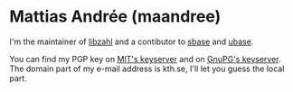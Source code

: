 Mattias Andrée (maandree)
=========================

I'm the maintainer of [libzahl](http://git.suckless.org/libzahl/)
and a contibutor to [sbase](http://core.suckless.org/sbase) and
[ubase](http://core.suckless.org/ubase).

You can find my PGP key on
[MIT's keyserver](http://pgp.mit.edu:11371/pks/lookup?op=get&search=0xBF2236A2678A6A76) and on
[GnuPG's keyserver](http://keys.gnupg.net/pks/lookup?op=get&search=0xBF2236A2678A6A76).
The domain part of my e-mail address is kth.se, I'll let you
guess the local part.
